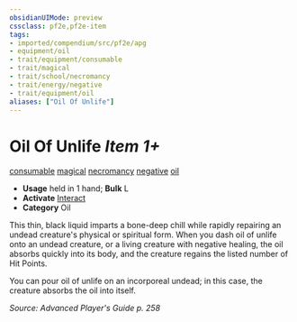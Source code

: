 ```yaml
---
obsidianUIMode: preview
cssclass: pf2e,pf2e-item
tags:
- imported/compendium/src/pf2e/apg
- equipment/oil
- trait/equipment/consumable
- trait/magical
- trait/school/necromancy
- trait/energy/negative
- trait/equipment/oil
aliases: ["Oil Of Unlife"]
---
```

# Oil Of Unlife *Item 1+*  
[consumable](consumable.md)  [magical](magical.md)  [necromancy](necromancy.md)  [negative](negative.md)  [oil](oil.md)  

- **Usage** held in 1 hand; **Bulk** L
- **Activate** [Interact](interact.md)
- **Category** Oil

This thin, black liquid imparts a bone-deep chill while rapidly repairing an undead creature's physical or spiritual form. When you dash oil of unlife onto an undead creature, or a living creature with negative healing, the oil absorbs quickly into its body, and the creature regains the listed number of Hit Points.

You can pour oil of unlife on an incorporeal undead; in this case, the creature absorbs the oil into itself.

*Source: Advanced Player's Guide p. 258*